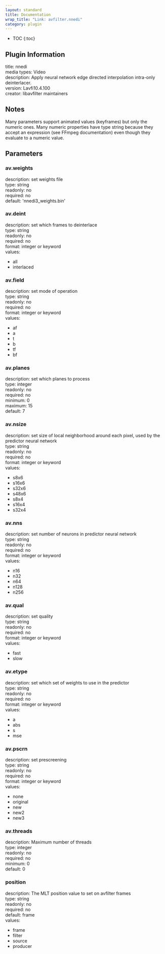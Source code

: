```yaml
---
layout: standard
title: Documentation
wrap_title: "Link: avfilter.nnedi"
category: plugin
---
```

* TOC
{:toc}

## Plugin Information

title: nnedi  
media types:
Video  
description: Apply neural network edge directed interpolation intra-only deinterlacer.  
version: Lavfi10.4.100  
creator: libavfilter maintainers  

## Notes

Many parameters support animated values (keyframes) but only the numeric ones. Many numeric properties have type string because they accept an expression (see FFmpeg documentation) even though they evaluate to a numeric value.

## Parameters

### av.weights

  
description:
set weights file  
type: string  
readonly: no  
required: no  
default: 'nnedi3_weights.bin'  

### av.deint

  
description:
set which frames to deinterlace  
type: string  
readonly: no  
required: no  
format: integer or keyword  
values:  

* all
* interlaced

### av.field

  
description:
set mode of operation  
type: string  
readonly: no  
required: no  
format: integer or keyword  
values:  

* af
* a
* t
* b
* tf
* bf

### av.planes

  
description:
set which planes to process  
type: integer  
readonly: no  
required: no  
minimum: 0  
maximum: 15  
default: 7  

### av.nsize

  
description:
set size of local neighborhood around each pixel, used by the predictor neural network  
type: string  
readonly: no  
required: no  
format: integer or keyword  
values:  

* s8x6
* s16x6
* s32x6
* s48x6
* s8x4
* s16x4
* s32x4

### av.nns

  
description:
set number of neurons in predictor neural network  
type: string  
readonly: no  
required: no  
format: integer or keyword  
values:  

* n16
* n32
* n64
* n128
* n256

### av.qual

  
description:
set quality  
type: string  
readonly: no  
required: no  
format: integer or keyword  
values:  

* fast
* slow

### av.etype

  
description:
set which set of weights to use in the predictor  
type: string  
readonly: no  
required: no  
format: integer or keyword  
values:  

* a
* abs
* s
* mse

### av.pscrn

  
description:
set prescreening  
type: string  
readonly: no  
required: no  
format: integer or keyword  
values:  

* none
* original
* new
* new2
* new3

### av.threads

  
description:
Maximum number of threads  
type: integer  
readonly: no  
required: no  
minimum: 0  
default: 0  

### position

  
description:
The MLT position value to set on avfilter frames  
type: string  
readonly: no  
required: no  
default: frame  
values:  

* frame
* filter
* source
* producer

